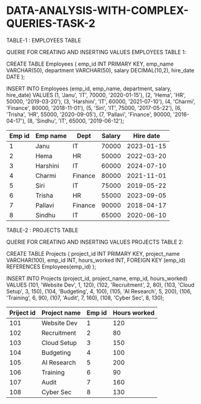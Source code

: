 # DATA-ANALYSIS-WITH-COMPLEX-QUERIES-TASK-2

TABLE-1 : EMPLOYEES TABLE

QUERIE FOR CREATING AND INSERTING VALUES EMPLOYEES TABLE 1:

CREATE TABLE Employees (
    emp_id INT PRIMARY KEY,
    emp_name VARCHAR(50),
    department VARCHAR(50),
    salary DECIMAL(10,2),
    hire_date DATE
);

INSERT INTO Employees (emp_id, emp_name, department, salary, hire_date) VALUES
(1, 'Janu', 'IT', 70000, '2020-01-15'),
(2, 'Hema', 'HR', 50000, '2019-03-20'),
(3, 'Harshini', 'IT', 60000, '2021-07-10'),
(4, 'Charmi', 'Finance', 80000, '2018-11-01'),
(5, 'Siri', 'IT', 75000, '2017-05-22'),
(6, 'Trisha', 'HR', 55000, '2020-09-05'),
(7, 'Pallavi', 'Finance', 90000, '2016-04-17'),
(8, 'Sindhu', 'IT', 65000, '2019-06-12');


|Emp id  | Emp name   | Dept    |  Salary   | Hire date   |
|--------|------------|---------|-----------|-------------|
| 1      | Janu       | IT      | 70000     | 2023-01-15  | 
| 2      | Hema       | HR      | 50000     | 2022-03-20  |
| 3      | Harshini   | IT      | 60000     | 2024-07-10  |
| 4      | Charmi     | Finance | 80000     | 2021-11-01  |
| 5      | Siri       | IT      | 75000     | 2019-05-22  |
| 6      | Trisha     | HR      | 55000     | 2023-09-05  |
| 7      | Pallavi    | Finance | 90000     | 2018-04-17  |     
| 8      | Sindhu     | IT      | 65000     | 2020-06-10  |


TABLE-2 : PROJECTS TABLE

QUERIE FOR CREATING AND INSERTING VALUES PROJECTS TABLE 2:

CREATE TABLE Projects (
    project_id INT PRIMARY KEY,
    project_name VARCHAR(100),
    emp_id INT,
    hours_worked INT,
    FOREIGN KEY (emp_id) REFERENCES Employees(emp_id)
);

INSERT INTO Projects (project_id, project_name, emp_id, hours_worked) VALUES
(101, 'Website Dev', 1, 120),
(102, 'Recruitment', 2, 80),
(103, 'Cloud Setup', 3, 150),
(104, 'Budgeting', 4, 100),
(105, 'AI Research', 5, 200),
(106, 'Training', 6, 90),
(107, 'Audit', 7, 160),
(108, 'Cyber Sec', 8, 130);

|Priject id | Project name  | Emp id  | Hours worked|
|-----------|---------------|---------|-------------|
| 101       | Website Dev   | 1       | 120         |
| 102       | Recruitment   | 2       | 80          |
| 103       | Cloud Setup   | 3       | 150         |
| 104       | Budgeting     | 4       | 100         |
| 105       | AI Research   | 5       | 200         |
| 106       | Training      | 6       | 90          |
| 107       | Audit         | 7       | 160         |
| 108       | Cyber Sec     | 8       | 130         |


